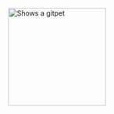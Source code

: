 
<picture>
  <source media="(prefers-color-scheme: dark)" srcset="https://gitpets.fly.dev/api?username=cassiusfive&petname=James&theme=dark&species=wolf">
  <source media="(prefers-color-scheme: light)" srcset="https://gitpets.fly.dev/api?username=cassiusfive&petname=James&theme=light&species=wolf">
  <img alt="Shows a gitpet" src="https://gitpets.fly.dev/api?username=cassiusfive&petname=James&theme=dark&species=wol" width="200px">
</picture>
